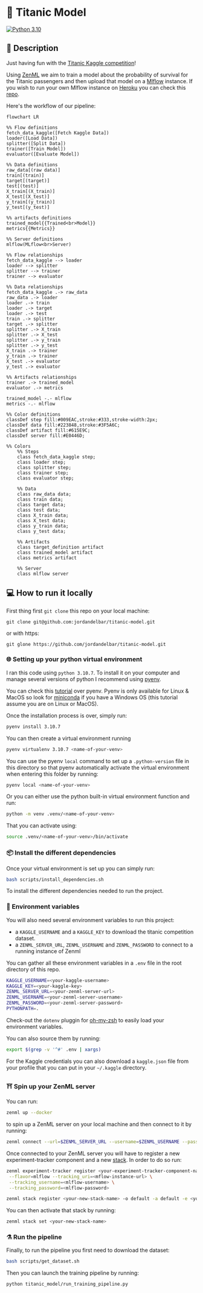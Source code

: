 # :ship: Titanic Model

[![Python 3.10](https://img.shields.io/badge/python-3.10-blue.svg)](https://www.python.org/downloads/release/python-360/)


## :memo: Description

Just having fun with the [Titanic Kaggle competition]!

Using [ZenML] we aim to train a model about the probability of survival for the Titanic passengers and then upload that model on a [Mlflow] instance. If you wish to run your own Mlflow instance on [Heroku] you can check this [repo](https://github.com/jordandelbar/mlflow-heroku).

Here's the workflow of our pipeline:

```mermaid
flowchart LR

%% Flow definitions
fetch_data_kaggle([Fetch Kaggle Data])
loader([Load Data])
splitter([Split Data])
trainer([Train Model])
evaluator([Evaluate Model])

%% Data definitions
raw_data[(raw data)]
train[(train)]
target[(target)]
test[(test)]
X_train[(X_train)]
X_test[(X_test)]
y_train[(y_train)]
y_test[(y_test)]

%% artifacts definitions
trained_model{{Trained<br>Model}}
metrics{{Metrics}}

%% Server definitions
mlflow(MLflow<br>Server)

%% Flow relationships
fetch_data_kaggle --> loader
loader --> splitter
splitter --> trainer
trainer --> evaluator

%% Data relationships
fetch_data_kaggle .-> raw_data
raw_data .-> loader
loader .-> train
loader .-> target
loader .-> test
train .-> splitter
target .-> splitter
splitter .-> X_train
splitter .-> X_test
splitter .-> y_train
splitter .-> y_test
X_train .-> trainer
y_train .-> trainer
X_test .-> evaluator
y_test .-> evaluator

%% Artifacts relationships
trainer .-> trained_model
evaluator .-> metrics

trained_model -.- mlflow
metrics -.- mlflow

%% Color definitions
classDef step fill:#009EAC,stroke:#333,stroke-width:2px;
classDef data fill:#223848,stroke:#3F5A6C;
classDef artifact fill:#615E9C;
classDef server fill:#E0446D;

%% Colors
    %% Steps
    class fetch_data_kaggle step;
    class loader step;
    class splitter step;
    class trainer step;
    class evaluator step;

    %% Data
    class raw_data data;
    class train data;
    class target data;
    class test data;
    class X_train data;
    class X_test data;
    class y_train data;
    class y_test data;

    %% Artifacts
    class target_definition artifact
    class trained_model artifact
    class metrics artifact

    %% Server
    class mlflow server
```

## :computer: How to run it locally

First thing first `git clone` this repo on your local machine:
```
git clone git@github.com:jordandelbar/titanic-model.git
```
or with https:
```
git glone https://github.com/jordandelbar/titanic-model.git
```

### :globe_with_meridians: Setting up your python virtual environment

I ran this code using `python 3.10.7`. To install it on your computer and manage several versions of python I recommend using [pyenv].

You can check this [tutorial](https://realpython.com/intro-to-pyenv/) over pyenv. Pyenv is only available for Linux & MacOS so look for [miniconda] if you have a Windows OS (this tutorial assume you are on Linux or MacOS).

Once the installation process is over, simply run:

```bash
pyenv install 3.10.7
```

You can then create a virtual environment running
```bash
pyenv virtualenv 3.10.7 <name-of-your-venv>
```

You can use the pyenv `local` command to set up a `.python-version` file in this directory so that pyenv
automatically activate the virtual environment when entering this folder by running:

```bash
pyenv local <name-of-your-venv>
```

Or you can either use the python built-in virtual environment function and run:
```bash
python -m venv .venv/<name-of-your-venv>
```

That you can activate using:
```bash
source .venv/<name-of-your-venv>/bin/activate
```
### :package: Install the different dependencies

Once your virtual environment is set up you can simply run:
```bash
bash scripts/install_dependencies.sh
```
To install the different dependencies needed to run the project.

### :seedling: Environment variables

You will also need several environment variables to run this project:
- a `KAGGLE_USERNAME` and a `KAGGLE_KEY` to download the titanic competition dataset.
- a `ZENML_SERVER_URL`, `ZENML_USERNAME` and `ZENML_PASSWORD` to connect to a running instance of Zenml

You can gather all these environment variables in a `.env` file in the root directory of this repo.

```bash
KAGGLE_USERNAME=<your-kaggle-username>
KAGGLE_KEY=<your-kaggle-key>
ZENML_SERVER_URL=<your-zenml-server-url>
ZENML_USERNAME=<your-zenml-server-username>
ZENML_PASSWORD=<your-zenml-server-password>
PYTHONPATH=.
```

Check-out the `dotenv` pluggin for [oh-my-zsh] to easily load your environment variables.

You can also source them by running:
```bash
export $(grep -v '^#' .env | xargs)
```

For the Kaggle credentials you can also download a `kaggle.json` file from your profile that you can put in your `~/.kaggle` directory.

### :shinto_shrine: Spin up your ZenML server

You can run:
```bash
zenml up --docker
```

to spin up a ZenML server on your local machine and then connect to it by running:

```bash
zenml connect --url=$ZENML_SERVER_URL --username=$ZENML_USERNAME --password=$ZENML_PASSWORD
```

Once connected to your ZenML server you will have to register a new experiment-tracker component and a new [stack](https://docs.zenml.io/starter-guide/stacks).
In order to do so run:

```bash
zenml experiment-tracker register <your-experiment-tracker-component-name> \
 --flavor=mlflow --tracking_uri=<mflow-instance-url> \
 --tracking_username=<mlflow-username> \
 --tracking_password=<mlflow-password>
```
```bash
zenml stack register <your-new-stack-name> -o default -a default -e <your-experiment-tracker-component-name>
```

You can then activate that stack by running:
```bash
zenml stack set <your-new-stack-name>
```

### :alembic: Run the pipeline

Finally, to run the pipeline you first need to download the dataset:
```bash
bash scripts/get_dataset.sh
```

Then you can launch the training pipeline by running:
```bash
python titanic_model/run_training_pipeline.py
```

<!-- References -->
[Titanic Kaggle competition]: https://www.kaggle.com/competitions/titanic
[ZenML]: https://docs.zenml.io/getting-started/introduction
[Mlflow]: https://mlflow.org/
[Heroku]: https://www.heroku.com
[pyenv]: https://github.com/pyenv/pyenv
[miniconda]: https://docs.conda.io/en/latest/miniconda.html
[oh-my-zsh]: https://ohmyz.sh/
